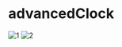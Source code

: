 # advancedClock

![1](https://user-images.githubusercontent.com/96945187/226482340-653a552c-3599-4f29-90c8-32152a49f099.png)
![2](https://user-images.githubusercontent.com/96945187/226482349-c49cf1b7-b42f-4c51-a10f-9b26278c2ff2.png)

